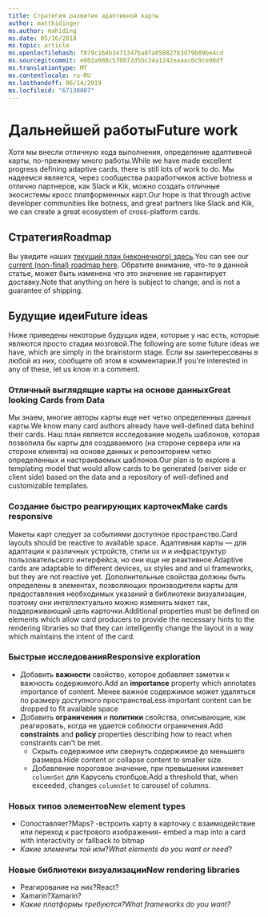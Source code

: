 ```yaml
---
title: Стратегия развития адаптивной карты
author: matthidinger
ms.author: mahiding
ms.date: 05/16/2018
ms.topic: article
ms.openlocfilehash: f879c164b3471347ba8fa058827b3d79b09be4cd
ms.sourcegitcommit: e002a988c570072d5bc24a1242eaaac0c9ce90df
ms.translationtype: MT
ms.contentlocale: ru-RU
ms.lasthandoff: 06/14/2019
ms.locfileid: "67138007"
---
```

# <a name="future-work"></a><span data-ttu-id="ea84d-102">Дальнейшей работы</span><span class="sxs-lookup"><span data-stu-id="ea84d-102">Future work</span></span>

<span data-ttu-id="ea84d-103">Хотя мы внесли отличную хода выполнения, определение адаптивной карты, по-прежнему много работы.</span><span class="sxs-lookup"><span data-stu-id="ea84d-103">While we have made excellent progress defining adaptive cards, there is still lots of work to do.</span></span> <span data-ttu-id="ea84d-104">Мы надеемся является, через сообщества разработчиков active botness и отлично партнеров, как Slack и Kik, можно создать отличные экосистемы кросс платформенных карт.</span><span class="sxs-lookup"><span data-stu-id="ea84d-104">Our hope is that through active developer communities like botness, and great partners like Slack and Kik, we can create a great ecosystem of cross-platform cards.</span></span>

## <a name="roadmap"></a><span data-ttu-id="ea84d-105">Стратегия</span><span class="sxs-lookup"><span data-stu-id="ea84d-105">Roadmap</span></span>

<span data-ttu-id="ea84d-106">Вы увидите наших [текущий план (неконечного) здесь](https://portal.productboard.com/adaptivecards/1-adaptive-cards-portal/tabs/1-backlog).</span><span class="sxs-lookup"><span data-stu-id="ea84d-106">You can see our [current (non-final) roadmap here](https://portal.productboard.com/adaptivecards/1-adaptive-cards-portal/tabs/1-backlog).</span></span> <span data-ttu-id="ea84d-107">Обратите внимание, что-то в данной статье, может быть изменена что это значение не гарантирует доставку.</span><span class="sxs-lookup"><span data-stu-id="ea84d-107">Note that anything on here is subject to change, and is not a guarantee of shipping.</span></span>

## <a name="future-ideas"></a><span data-ttu-id="ea84d-108">Будущие идеи</span><span class="sxs-lookup"><span data-stu-id="ea84d-108">Future ideas</span></span>

<span data-ttu-id="ea84d-109">Ниже приведены некоторые будущих идеи, которые у нас есть, которые являются просто стадии мозговой.</span><span class="sxs-lookup"><span data-stu-id="ea84d-109">The following are some future ideas we have, which are simply in the brainstorm stage.</span></span> <span data-ttu-id="ea84d-110">Если вы заинтересованы в любой из них, сообщите об этом в комментарии.</span><span class="sxs-lookup"><span data-stu-id="ea84d-110">If you're interested in any of these, let us know in a comment.</span></span>

### <a name="great-looking-cards-from-data"></a><span data-ttu-id="ea84d-111">Отличный выглядящие карты на основе данных</span><span class="sxs-lookup"><span data-stu-id="ea84d-111">Great looking Cards from Data</span></span>

<span data-ttu-id="ea84d-112">Мы знаем, многие авторы карты еще нет четко определенных данных карты.</span><span class="sxs-lookup"><span data-stu-id="ea84d-112">We know many card authors already have well-defined data behind their cards.</span></span> <span data-ttu-id="ea84d-113">Наш план является исследование модель шаблонов, которая позволила бы карты для создаваемого (на стороне сервера или на стороне клиента) на основе данных и репозиторием четко определенных и настраиваемых шаблонов.</span><span class="sxs-lookup"><span data-stu-id="ea84d-113">Our plan is to explore a templating model that would allow cards to be generated (server side or client side) based on the data and a repository of well-defined and customizable templates.</span></span>

### <a name="make-cards-responsive"></a><span data-ttu-id="ea84d-114">Создание быстро реагирующих карточек</span><span class="sxs-lookup"><span data-stu-id="ea84d-114">Make cards responsive</span></span>

<span data-ttu-id="ea84d-115">Макеты карт следует за событиями доступное пространство.</span><span class="sxs-lookup"><span data-stu-id="ea84d-115">Card layouts should be reactive to available space.</span></span> <span data-ttu-id="ea84d-116">Адаптивная карты — для адаптации к различных устройств, стили ux и и инфраструктур пользовательского интерфейса, но они еще не реактивное.</span><span class="sxs-lookup"><span data-stu-id="ea84d-116">Adaptive cards are adaptable to different devices, ux styles and and ui frameworks, but they are not reactive yet.</span></span> <span data-ttu-id="ea84d-117">Дополнительные свойства должны быть определены в элементах, позволяющих производители карты для предоставления необходимых указаний в библиотеки визуализации, поэтому они интеллектуально можно изменить макет так, поддерживающий цель карточки.</span><span class="sxs-lookup"><span data-stu-id="ea84d-117">Additional properties must be defined on elements which allow card producers to provide the necessary hints to the rendering libraries so that they can intelligently change the layout in a way which maintains the intent of the card.</span></span>

### <a name="responsive-exploration"></a><span data-ttu-id="ea84d-118">Быстрые исследования</span><span class="sxs-lookup"><span data-stu-id="ea84d-118">Responsive exploration</span></span>

* <span data-ttu-id="ea84d-119">Добавить **важности** свойство, которое добавляет заметки к важность содержимого.</span><span class="sxs-lookup"><span data-stu-id="ea84d-119">Add an **importance** property which annotates importance of content.</span></span> <span data-ttu-id="ea84d-120">Менее важное содержимое может удаляться по размеру доступного пространства</span><span class="sxs-lookup"><span data-stu-id="ea84d-120">Less important content can be dropped to fit available space</span></span>
* <span data-ttu-id="ea84d-121">Добавить **ограничения** и **политики** свойства, описывающие, как реагировать, когда не удается соблюсти ограничения.</span><span class="sxs-lookup"><span data-stu-id="ea84d-121">Add **constraints** and **policy** properties describing how to react when constraints can't be met.</span></span> 
  * <span data-ttu-id="ea84d-122">Скрыть содержимое или свернуть содержимое до меньшего размера.</span><span class="sxs-lookup"><span data-stu-id="ea84d-122">Hide content or collapse content to smaller size.</span></span>
  * <span data-ttu-id="ea84d-123">Добавление пороговое значение, при превышении изменяет `columnSet` для Карусель столбцов.</span><span class="sxs-lookup"><span data-stu-id="ea84d-123">Add a threshold that, when exceeded, changes `columnSet` to carousel of columns.</span></span>

### <a name="new-element-types"></a><span data-ttu-id="ea84d-124">Новых типов элементов</span><span class="sxs-lookup"><span data-stu-id="ea84d-124">New element types</span></span>

* <span data-ttu-id="ea84d-125">Сопоставляет?</span><span class="sxs-lookup"><span data-stu-id="ea84d-125">Maps?</span></span> <span data-ttu-id="ea84d-126">-встроить карту в карточку с взаимодействие или переход к растрового изображения</span><span class="sxs-lookup"><span data-stu-id="ea84d-126">- embed a map into a card with interactivity or fallback to bitmap</span></span>
* <span data-ttu-id="ea84d-127">*Какие элементы той или*?</span><span class="sxs-lookup"><span data-stu-id="ea84d-127">*What elements do you want or need*?</span></span>

### <a name="new-rendering-libraries"></a><span data-ttu-id="ea84d-128">Новые библиотеки визуализации</span><span class="sxs-lookup"><span data-stu-id="ea84d-128">New rendering libraries</span></span>

* <span data-ttu-id="ea84d-129">Реагирование на них?</span><span class="sxs-lookup"><span data-stu-id="ea84d-129">React?</span></span>
* <span data-ttu-id="ea84d-130">Xamarin?</span><span class="sxs-lookup"><span data-stu-id="ea84d-130">Xamarin?</span></span>
* <span data-ttu-id="ea84d-131">*Какие платформы требуются?*</span><span class="sxs-lookup"><span data-stu-id="ea84d-131">*What frameworks do you want?*</span></span>
